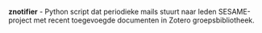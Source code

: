 **znotifier** -  Python script dat periodieke mails stuurt naar leden SESAME-project met recent toegevoegde documenten in Zotero groepsbibliotheek.
